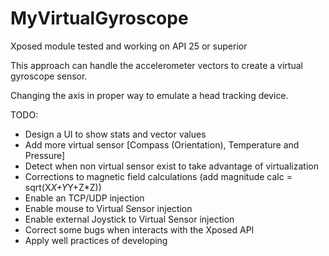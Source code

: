 # MyVirtualGyroscope
Xposed module tested and working on API 25 or superior

This approach can handle the accelerometer vectors to create a virtual gyroscope sensor.

Changing the axis in proper way to emulate a head tracking device.

TODO:

 - Design a UI to show stats and vector values
 - Add more virtual sensor [Compass (Orientation), Temperature and Pressure]
 - Detect when non virtual sensor exist to take advantage of virtualization
 - Corrections to magnetic field calculations (add magnitude calc = sqrt(X*X+Y*Y+Z*Z))
 - Enable an TCP/UDP injection
 - Enable mouse to Virtual Sensor injection
 - Enable external Joystick to Virtual Sensor injection
 - Correct some bugs when interacts with the Xposed API
 - Apply well practices of developing
